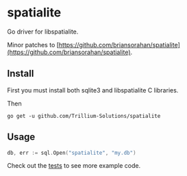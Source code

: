 # spatialite

Go driver for libspatialite. 

Minor patches to [https://github.com/briansorahan/spatialite](https://github.com/briansorahan/spatialite).

## Install

First you must install both sqlite3 and libspatialite C libraries.

Then

```shell
go get -u github.com/Trillium-Solutions/spatialite
```

## Usage

```go
db, err := sql.Open("spatialite", "my.db")
```

Check out the [tests](driver_test.go) to see more example code.

